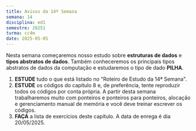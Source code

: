 ```yaml
---
title: Avisos da 14ª Semana
semana: 14
disciplina: ed1
semestre: 20251
turma: cc4m
date: 2025-05-05
---
```


Nesta semana começaremos nosso estudo sobre **estruturas de dados** e **tipos
abstratos de dados**. Também conheceremos os principais tipos abstratos de dados
da computação e estudaremos o tipo de dado **PILHA**.

1. **ESTUDE** tudo o que está listado no "Roteiro de Estudo da 14ª Semana".
1. **ESTUDE** os códigos do capítulo 8 e, de preferência, tente reproduzir todos
   os códigos por conta própria. A partir desta semana trabalharemos muito com
   ponteiros e ponteiros para ponteiros, alocação e gerenciamento manual de
   memória e você deve treinar escrever os códigos.
1. **FAÇA** a lista de exercícios deste capítulo. A data de enrega é dia
   20/05/2025.
